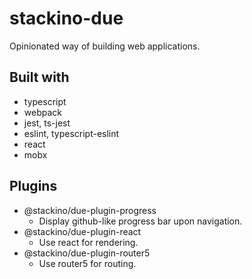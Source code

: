 # stackino-due

Opinionated way of building web applications.

## Built with

* typescript
* webpack
* jest, ts-jest
* eslint, typescript-eslint
* react
* mobx

## Plugins

* @stackino/due-plugin-progress
  * Display github-like progress bar upon navigation.
* @stackino/due-plugin-react
  * Use react for rendering.
* @stackino/due-plugin-router5
  * Use router5 for routing.
